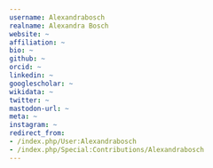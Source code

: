 ```yaml
---
username: Alexandrabosch
realname: Alexandra Bosch
website: ~
affiliation: ~
bio: ~
github: ~
orcid: ~
linkedin: ~
googlescholar: ~
wikidata: ~
twitter: ~
mastodon-url: ~
meta: ~
instagram: ~
redirect_from:
- /index.php/User:Alexandrabosch
- /index.php/Special:Contributions/Alexandrabosch
---
```

